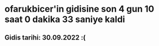 # ofarukbicer'in gidisine son 4 gun 10 saat 0 dakika 33 saniye kaldi

## Gidis tarihi: 30.09.2022 :(